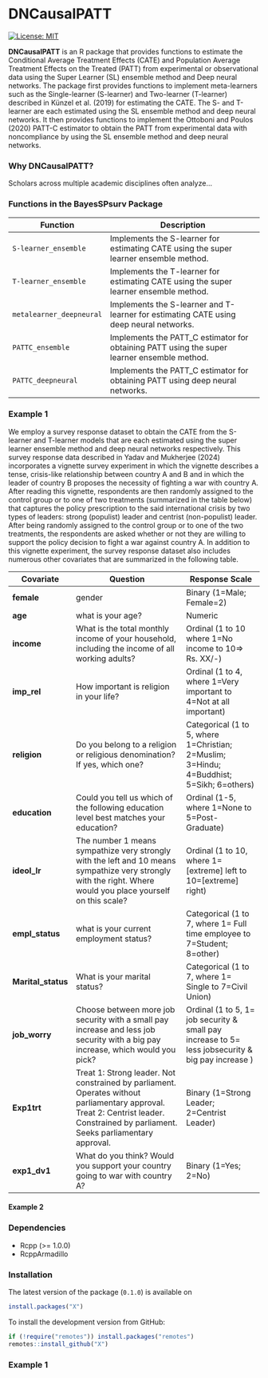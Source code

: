 
<!-- README.md is generated from README.Rmd. Please edit that file -->

# DNCausalPATT

<!-- badges: start -->


[![License:
MIT](https://img.shields.io/badge/License-MIT-yellow.svg)](https://opensource.org/licenses/MIT)

<!-- badges: end -->

**DNCausalPATT** is an R package that provides functions to estimate the Conditional Average Treatment Effects (CATE) 
and Population Average Treatment Effects on the Treated (PATT) from experimental or observational data using the 
Super Learner (SL) ensemble method and Deep neural networks. The package first provides functions to implement meta-learners
such as the Single-learner (S-learner) and Two-learner (T-learner) described in Künzel et al. (2019) for estimating the CATE.
The S- and T-learner are each estimated using the SL ensemble method and deep neural networks. It then provides functions to 
implement the Ottoboni and Poulos (2020) PATT-C estimator to obtain the PATT from experimental data with noncompliance by using 
the SL ensemble method and deep neural networks.    

### Why DNCausalPATT?

Scholars across multiple academic disciplines often analyze...

### Functions in the BayesSPsurv Package

| Function                | Description                                                                                |
|-------------------------|--------------------------------------------------------------------------------------------|
| `S-learner_ensemble`    | Implements the S-learner for estimating CATE using the super learner ensemble method.      |
| `T-learner_ensemble`    | Implements the T-learner for estimating CATE using the super learner ensemble method.      |
| `metalearner_deepneural`| Implements the S-learner and T-learner for estimating CATE using deep neural networks.     |
| `PATTC_ensemble`        | Implements the PATT_C estimator for obtaining PATT using the super learner ensemble method.|
| `PATTC_deepneural`      | Implements the PATT_C estimator for obtaining PATT using deep neural networks.             |


### Example 1

We employ a survey response dataset to obtain the CATE from the S-learner and T-learner models that are each estimated using the
super learner ensemble method and deep neural networks respectively. This survey response data described in Yadav and Mukherjee (2024) incorporates 
a vignette survey experiment in which the vignette describes a tense, crisis-like relationship between country A and B and in which the leader of 
country B proposes the necessity of fighting a war with country A. After reading this vignette, respondents are then randomly assigned to the control group 
or to one of two treatments (summarized in the table below) that captures the policy prescription to the said international crisis by two types of leaders: 
strong (populist) leader and centrist (non-populist) leader. After being randomly assigned to the control group or to one of the two treatments, the respondents are 
asked whether or not they are willing to support the policy decision to fight a war against country A. In addition to this vignette experiment, the survey response 
dataset also includes numerous other covariates that are summarized in the following table.    

| **Covariate**     | **Question**                                                                              |   **Response Scale**                |                        
| ------------------| ----------------------------------------------------------------------------------------- |-------------------------------------|
| **female**        | gender                                                                                         | Binary (1=Male; Female=2)           |
| **age**           | what is your age?                                                                              | Numeric                  |
| **income**        | What is the total monthly income of your household, including the income of all working adults?|Ordinal (1 to 10 where 1=No income to 10=> Rs. XX/-)|                     
| **imp_rel**       | How important is religion in your life?                                                   |Ordinal (1 to 4, where 1=Very important to 4=Not at all important)|
| **religion**      | Do you belong to a religion or religious denomination? If yes, which one?                 |Categorical (1 to 5, where 1=Christian; 2=Muslim; 3=Hindu; 4=Buddhist; 5=Sikh; 6=others)|
| **education**     | Could you tell us which of the following education level best matches your education?     | Ordinal (1-5, where 1=None to 5=Post-Graduate) |
| **ideol_lr**      | The number 1 means sympathize very strongly with the left and 10 means sympathize very strongly with the right. Where would you place yourself on this scale?  |Ordinal (1 to 10, where 1=[extreme] left to 10=[extreme] right) |
| **empl_status**     | what is your current employment status?                                                 | Categorical (1 to 7, where 1= Full time employee to 7=Student; 8=other) |
| **Marital_status**  | What is your marital status?                                                            | Categorical (1 to 7, where 1= Single to 7=Civil Union)         |
| **job_worry**       | Choose between more job security with a small pay increase and less job security with a big pay increase, which would you pick? |Ordinal (1 to 5, 1= job security & small pay increase to 5= less jobsecurity & big pay increase )|
| **Exp1trt**        | Treat 1: Strong leader. Not constrained by parliament. Operates without parliamentary approval. Treat 2: Centrist leader. Constrained by parliament. Seeks parliamentary approval.|Binary (1=Strong Leader; 2=Centrist Leader)     |
| **exp1_dv1**       |  What do you think? Would you support your country going to war with country A?           | Binary (1=Yes; 2=No) |

#### Example 2

### Dependencies

-   Rcpp (&gt;= 1.0.0)
-   RcppArmadillo


### Installation

The latest version of the package (`0.1.0`) is available on 

``` r
install.packages("X")
```

To install the development version from GitHub:

``` r
if (!require("remotes")) install.packages("remotes")
remotes::install_github("X")
```

### Example 1
